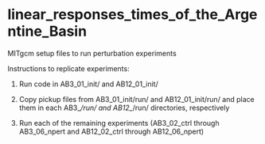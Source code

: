 # linear_responses_times_of_the_Argentine_Basin
MITgcm setup files to run perturbation experiments


Instructions to replicate experiments:

1) Run code in AB3_01_init/ and AB12_01_init/

2) Copy pickup files from AB3_01_init/run/ and AB12_01_init/run/ and place them in each AB3_*/run/ and AB12_*/run/ directories, respectively

3) Run each of the remaining experiments (AB3_02_ctrl through AB3_06_npert and AB12_02_ctrl through AB12_06_npert)

